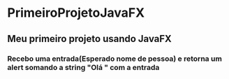 # PrimeiroProjetoJavaFX
## Meu primeiro projeto usando JavaFX
### Recebo uma entrada(Esperado nome de pessoa) e retorna um alert somando a string "Olá " com a entrada
